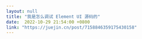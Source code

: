 ```yaml
---
layout: null
title: "我是怎么调试 Element UI 源码的"
date:  2022-10-29 21:54:00 +0800
link: "https://juejin.cn/post/7158846359175430158"
---
```

